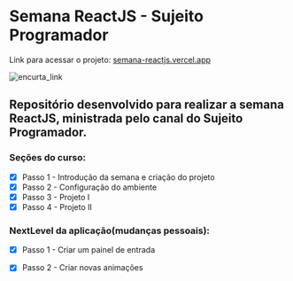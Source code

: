 # Semana ReactJS - Sujeito Programador

Link para acessar o projeto: <a href="https://semana-reactjs.vercel.app" target="_blank">semana-reactjs.vercel.app</a> 

![encurta_link](https://user-images.githubusercontent.com/61607403/155340205-23f33c24-73bd-465f-8129-ab212cd55bae.gif)

## Repositório desenvolvido para realizar a semana ReactJS, ministrada pelo canal do Sujeito Programador.

### Seções do curso: 
- [x] Passo 1 - Introdução da semana e criação do projeto
- [x] Passo 2 - Configuração do ambiente
- [x] Passo 3 - Projeto I
- [x] Passo 4 - Projeto II

### NextLevel da aplicação(mudanças pessoais):
- [x] Passo 1 - Criar um painel de entrada
- [x] Passo 2 - Criar novas animações


